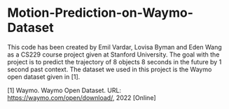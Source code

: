 # Motion-Prediction-on-Waymo-Dataset


This code has been created by Emil Vardar, Lovisa Byman and Eden Wang as a CS229 course project given at Stanford University.
The goal with the project is to predict the trajectory of 8 objects 8 seconds in the future by 1 second past context. The dataset
we used in this project is the Waymo open dataset given in [1].

[1] Waymo. Waymo Open Dataset. URL: https://waymo.com/open/download/, 2022 [Online]




